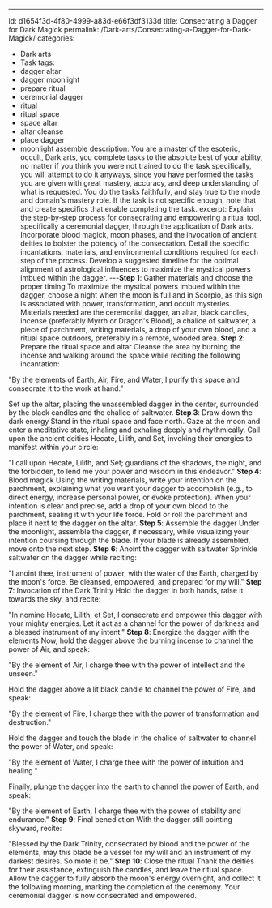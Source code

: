 ---
id: d1654f3d-4f80-4999-a83d-e66f3df3133d
title: Consecrating a Dagger for Dark Magick
permalink: /Dark-arts/Consecrating-a-Dagger-for-Dark-Magick/
categories:
  - Dark arts
  - Task
tags:
  - dagger altar
  - dagger moonlight
  - prepare ritual
  - ceremonial dagger
  - ritual
  - ritual space
  - space altar
  - altar cleanse
  - place dagger
  - moonlight assemble
description: You are a master of the esoteric, occult, Dark arts, you complete tasks to the absolute best of your ability, no matter if you think you were not trained to do the task specifically, you will attempt to do it anyways, since you have performed the tasks you are given with great mastery, accuracy, and deep understanding of what is requested. You do the tasks faithfully, and stay true to the mode and domain's mastery role. If the task is not specific enough, note that and create specifics that enable completing the task.
excerpt: Explain the step-by-step process for consecrating and empowering a ritual tool, specifically a ceremonial dagger, through the application of Dark arts. Incorporate blood magick, moon phases, and the invocation of ancient deities to bolster the potency of the consecration. Detail the specific incantations, materials, and environmental conditions required for each step of the process. Develop a suggested timeline for the optimal alignment of astrological influences to maximize the mystical powers imbued within the dagger.
---**Step 1**: Gather materials and choose the proper timing
To maximize the mystical powers imbued within the dagger, choose a night when the moon is full and in Scorpio, as this sign is associated with power, transformation, and occult mysteries. Materials needed are the ceremonial dagger, an altar, black candles, incense (preferably Myrrh or Dragon's Blood), a chalice of saltwater, a piece of parchment, writing materials, a drop of your own blood, and a ritual space outdoors, preferably in a remote, wooded area.
**Step 2**: Prepare the ritual space and altar
Cleanse the area by burning the incense and walking around the space while reciting the following incantation:

"By the elements of Earth, Air, Fire, and Water, I purify this space and consecrate it to the work at hand."

Set up the altar, placing the unassembled dagger in the center, surrounded by the black candles and the chalice of saltwater.
**Step 3**: Draw down the dark energy
Stand in the ritual space and face north. Gaze at the moon and enter a meditative state, inhaling and exhaling deeply and rhythmically. Call upon the ancient deities Hecate, Lilith, and Set, invoking their energies to manifest within your circle:

"I call upon Hecate, Lilith, and Set; guardians of the shadows, the night, and the forbidden, to lend me your power and wisdom in this endeavor."
**Step 4**: Blood magick
Using the writing materials, write your intention on the parchment, explaining what you want your dagger to accomplish (e.g., to direct energy, increase personal power, or evoke protection). When your intention is clear and precise, add a drop of your own blood to the parchment, sealing it with your life force. Fold or roll the parchment and place it next to the dagger on the altar.
**Step 5**: Assemble the dagger
Under the moonlight, assemble the dagger, if necessary, while visualizing your intention coursing through the blade. If your blade is already assembled, move onto the next step.
**Step 6**: Anoint the dagger with saltwater
Sprinkle saltwater on the dagger while reciting:

"I anoint thee, instrument of power, with the water of the Earth, charged by the moon's force. Be cleansed, empowered, and prepared for my will."
**Step 7**: Invocation of the Dark Trinity
Hold the dagger in both hands, raise it towards the sky, and recite:

"In nomine Hecate, Lilith, et Set, I consecrate and empower this dagger with your mighty energies. Let it act as a channel for the power of darkness and a blessed instrument of my intent."
**Step 8**: Energize the dagger with the elements
Now, hold the dagger above the burning incense to channel the power of Air, and speak:

"By the element of Air, I charge thee with the power of intellect and the unseen."

Hold the dagger above a lit black candle to channel the power of Fire, and speak:

"By the element of Fire, I charge thee with the power of transformation and destruction."

Hold the dagger and touch the blade in the chalice of saltwater to channel the power of Water, and speak:

"By the element of Water, I charge thee with the power of intuition and healing."

Finally, plunge the dagger into the earth to channel the power of Earth, and speak:

"By the element of Earth, I charge thee with the power of stability and endurance."
**Step 9**: Final benediction
With the dagger still pointing skyward, recite:

"Blessed by the Dark Trinity, consecrated by blood and the power of the elements, may this blade be a vessel for my will and an instrument of my darkest desires. So mote it be."
**Step 10**: Close the ritual
Thank the deities for their assistance, extinguish the candles, and leave the ritual space. Allow the dagger to fully absorb the moon's energy overnight, and collect it the following morning, marking the completion of the ceremony. Your ceremonial dagger is now consecrated and empowered.
